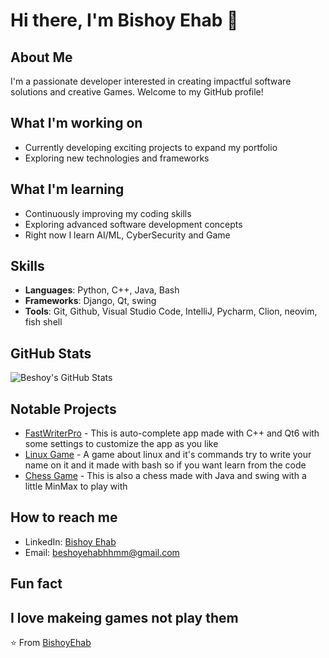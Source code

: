 # Hi there, I'm Bishoy Ehab 👋

## About Me
I'm a passionate developer interested in creating impactful software solutions and creative Games. Welcome to my GitHub profile!

## What I'm working on
- Currently developing exciting projects to expand my portfolio
- Exploring new technologies and frameworks

## What I'm learning
- Continuously improving my coding skills
- Exploring advanced software development concepts
- Right now I learn AI/ML, CyberSecurity and Game

## Skills
- **Languages**: Python, C++, Java, Bash
- **Frameworks**: Django, Qt, swing
- **Tools**: Git, Github, Visual Studio Code, IntelliJ, Pycharm, Clion, neovim, fish shell

## GitHub Stats
![Beshoy's GitHub Stats](https://github-readme-stats.vercel.app/api?username=BeshoyEhab&show_icons=true&theme=radical)

## Notable Projects
- [FastWriterPro](www.github.com/BeshoyEhab/FastWriterPro) - This is auto-complete app made with C++ and Qt6 with some settings to customize the app as you like
- [Linux Game](www.github.com/BeshoyEhab/Linux-Game) - A game about linux and it's commands try to write your name on it and it made with bash so if you want learn from the code
- [Chess Game](www.github.com/BeshoyEhab/Chess-Game) - This is also a chess made with Java and swing with a little MinMax to play with

## How to reach me
- LinkedIn: [Bishoy Ehab](www.linkedin.com/in/bishoyehab)
- Email: beshoyehabhhmm@gmail.com

## Fun fact
I love makeing games not play them 
---
⭐️ From [BishoyEhab](https://github.com/BeshoyEhab)
